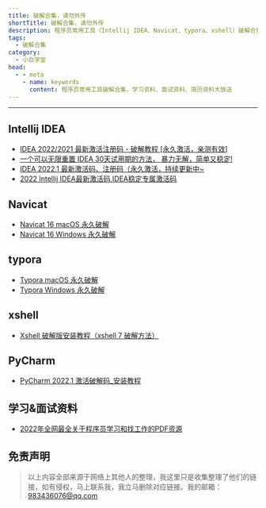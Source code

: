 ```yaml
---
title: 破解合集，请勿外传
shortTitle: 破解合集，请勿外传
description: 程序员常用工具（Intellij IDEA、Navicat、typora、xshell）破解合集，学习资料、面试资料、简历资料大放送
tags:
  - 破解合集
category:
  - 小白学堂
head:
  - - meta
    - name: keywords
      content: 程序员常用工具破解合集，学习资料、面试资料、简历资料大放送
---
```

---

## Intellij IDEA

- [IDEA 2022/2021 最新激活注册码 - 破解教程 [永久激活，亲测有效]](/nice-article/itmind/ideapxideajhideayjjhmideazxjhzcmpjjcyjjhqcyx.md)
- [一个可以无限重置 IDEA 30天试用期的方法， 暴力无解，简单又稳定!](/nice-article/itmind/yigkymxczideatsyqdffblwxjcywdxbxt.md)
- [IDEA 2022.1 最新激活码、注册码（永久激活，持续更新中~ ](/nice-article/itmind/ideapjazjczxjhmzcmyjjhcxgxz.md)
- [2022 Intellij IDEA最新激活码,IDEA稳定专属激活码](/nice-article/itmind/ideajhmideajhmideapxideajhmideazcmideayjjhm.md)

## Navicat

- [Navicat 16 macOS 永久破解](/nice-article/itmind/navicatmacyjpx.md)
- [Navicat 16 Windows 永久破解](/nice-article/itmind/navicatzxbwindowspjbjc.md)

## typora

- [Typora macOS 永久破解](/nice-article/imacso/typoramaczwpjbhyjjdkptmarkdownbjqmksimacsocom.md)
- [Typora Windows 永久破解](/nice-article/itmind/typorayjpx.md)

## xshell

- [Xshell 破解版安装教程（xshell 7 破解方法）](/nice-article/itmind/pycharmjhpxmazjcnyrgxxbxt.md)

## PyCharm

- [PyCharm 2022.1 激活破解码_安装教程](/nice-article/itmind/xshellazpjbjcxshellpxffxbxt.md)


## 学习&面试资料

- [2022年全网最全关于程序员学习和找工作的PDF资源](/nice-article/itmind/miansjavamsdhmsmsbdjavabdjavaxxzlmsxxzlmszlzlxzmszlfxjlzl.md)


## 免责声明

>以上内容全部来源于网络上其他人的整理，我这里只是收集整理了他们的链接，如有侵权，马上联系我，我立马删除对应链接。我的邮箱：<a href="mailto:983436076@qq.com">983436076@qq.com</a>